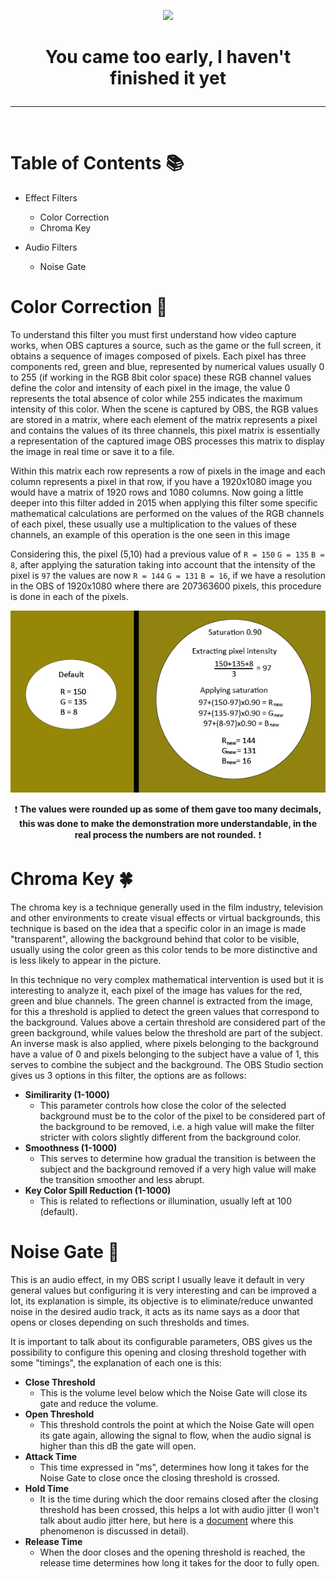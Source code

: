 
<p align="center"> <img src="https://jdleongomez.info/es/post/obs/featured.png" height="100" /> </p>

 # <p align="center">  You came too early, I haven't finished it yet </p>

---
<br>

# Table of Contents :books:
* Effect Filters
  * Color Correction
  * Chroma Key
 
* Audio Filters
   * Noise Gate
 
 # Color Correction 🥀
To understand this filter you must first understand how video capture works, when OBS captures a source, such as the game or the full screen, it obtains a sequence of images composed of pixels. Each pixel has three components red, green and blue, represented by numerical values usually 0 to 255 (if working in the RGB 8bit color space) these RGB channel values define the color and intensity of each pixel in the image, the value 0 represents the total absence of color while 255 indicates the maximum intensity of this color. When the scene is captured by OBS, the RGB values are stored in a matrix, where each element of the matrix represents a pixel and contains the values of its three channels, this pixel matrix is essentially a representation of the captured image OBS processes this matrix to display the image in real time or save it to a file.

Within this matrix each row represents a row of pixels in the image and each column represents a pixel in that row, if you have a 1920x1080 image you would have a matrix of 1920 rows and 1080 columns. Now going a little deeper into this filter added in 2015 when applying this filter some specific mathematical calculations are performed on the values of the RGB channels of each pixel, these usually use a multiplication to the values of these channels, an example of this operation is the one seen in this image
 
Considering this, the pixel (5,10) had a previous value of `R = 150` `G = 135` `B = 8`, after applying the saturation taking into account that the intensity of the pixel is `97` the values are now `R = 144` `G = 131` `B = 16`, if we have a resolution in the OBS of 1920x1080 where there are 207363600 pixels, this procedure is done in each of the pixels.

  <img id="image" src="multimedia/1.png"> <br>
  <p align="center"> ❗ <b>The values were rounded up as some of them gave too many decimals, this was done to make the demonstration more understandable, in the real process the numbers are not rounded.</b> ❗ </p>
</details>

# Chroma Key 🍀
The chroma key is a technique generally used in the film industry, television and other environments to create visual effects or virtual backgrounds, this technique is based on the idea that a specific color in an image is made "transparent", allowing the background behind that color to be visible, usually using the color green as this color tends to be more distinctive and is less likely to appear in the picture.

In this technique no very complex mathematical intervention is used but it is interesting to analyze it, each pixel of the image has values for the red, green and blue channels. The green channel is extracted from the image, for this a threshold is applied to detect the green values that correspond to the background. Values above a certain threshold are considered part of the green background, while values below the threshold are part of the subject. An inverse mask is also applied, where pixels belonging to the background have a value of 0 and pixels belonging to the subject have a value of 1, this serves to combine the subject and the background.
The OBS Studio section gives us 3 options in this filter, the options are as follows:
* <b>Similirarity (1-1000)</b>
  * This parameter controls how close the color of the selected background must be to the color of the pixel to be considered part of the background to be removed, i.e. a high value will make the filter stricter with colors slightly different from the background color.
* <b>Smoothness (1-1000)</b>
  * This serves to determine how gradual the transition is between the subject and the background removed if a very high value will make the transition smoother and less abrupt. 
* <b>Key Color Spill Reduction (1-1000)</b>
  * This is related to reflections or illumination, usually left at 100 (default).
 
 # Noise Gate 🚪
 This is an audio effect, in my OBS script I usually leave it default in very general values but configuring it is very interesting and can be improved a lot, its explanation is simple, its objective is to eliminate/reduce unwanted noise in the desired audio track, it acts as its name says as a door that opens or closes depending on such thresholds and times.

It is important to talk about its configurable parameters, OBS gives us the possibility to configure this opening and closing threshold together with some "timings", the explanation of each one is this:

* <b>Close Threshold</b>
  * This is the volume level below which the Noise Gate will close its gate and reduce the volume.
* <b>Open Threshold</b>
  * This threshold controls the point at which the Noise Gate will open its gate again, allowing the signal to flow, when the audio signal is higher than this dB the gate will open.
* <b>Attack Time</b>
  * This time expressed in "ms", determines how long it takes for the Noise Gate to close once the closing threshold is crossed.
* <b>Hold Time</b>
  * It is the time during which the door remains closed after the closing threshold has been crossed, this helps a lot with audio jitter (I won't talk about audio jitter here, but here is a [document](https://www.by-rutgers.nl/PDFiles/Audio%20Jitter.pdf) where this phenomenon is discussed in detail). 
* <b>Release Time</b>
  * When the door closes and the opening threshold is reached, the release time determines how long it takes for the door to fully open.
